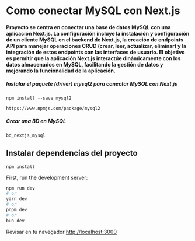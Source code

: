 # Como conectar MySQL con Next.js

#### Proyecto se centra en conectar una base de datos MySQL con una aplicación Next.js. La configuración incluye la instalación y configuración de un cliente MySQL en el backend de Next.js, la creación de endpoints API para manejar operaciones CRUD (crear, leer, actualizar, eliminar) y la integración de estos endpoints con las interfaces de usuario. El objetivo es permitir que la aplicación Next.js interactúe dinámicamente con los datos almacenados en MySQL, facilitando la gestión de datos y mejorando la funcionalidad de la aplicación.

##### Instalar el paquete (driver) mysql2 para conectar MySQL con Next.js

    npm install --save mysql2

    https://www.npmjs.com/package/mysql2

##### Crear una BD en MySQL

    bd_nextjs_mysql

## Instalar dependencias del proyecto

    npm install

First, run the development server:

```bash
npm run dev
# or
yarn dev
# or
pnpm dev
# or
bun dev
```

Revisar en tu navegador [http://localhost:3000](http://localhost:3000)
